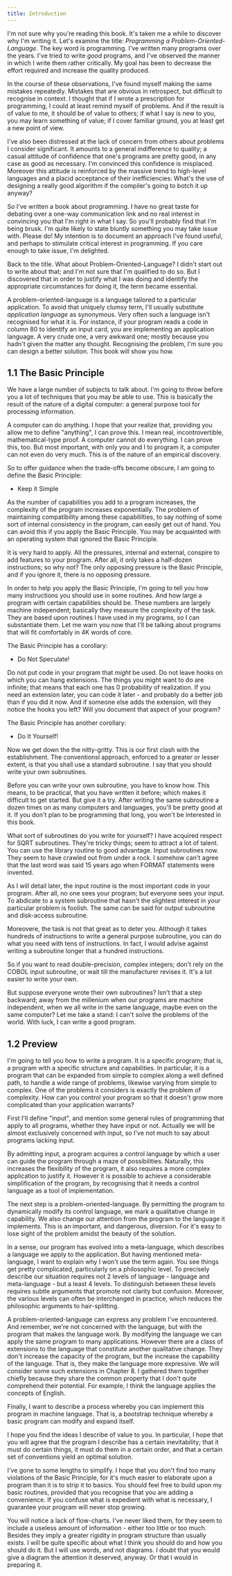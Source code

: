 ```yaml
---
title: Introduction
---
```


I'm not sure why you're reading this book. It's taken me a while to discover why I'm writing it. Let's examine the title: *Programming a Problem-Oriented-Language*. The key word is programming. I've written many programs over the years. I've tried to write *good*
 programs, and I've observed the manner in which I write them rather
critically. My goal has been to decrease the effort required and
increase the quality produced.

In the course of these observations, I've found myself making the
same mistakes repeatedly. Mistakes that are obvious in retrospect, but
difficult to recognise in context. I thought that if I wrote a
prescription for programming, I could at least remind myself of
problems. And if the result is of value to me, it should be of value to
others; if what I say is new to you, you may learn something of value;
if I cover familiar ground, you at least get a new point of view.

I've also been distressed at the lack of concern from others
about problems I consider significant. It amounts to a general
indifference to quality; a casual attitude of confidence that one's
programs are pretty good, in any case as good as necessary. I'm
convinced this confidence is misplaced. Moreover this attitude is
reinforced by the massive trend to high-level languages and a placid
acceptance of their inefficiencies: What's the use of designing a really
 good algorithm if the compiler's going to botch it up anyway?

So I've written a book about programming. I have no great taste
for debating over a one-way communication link and no real interest in
convincing you that I'm right in what I say. So you'll probably find
that I'm being brusk. I'm quite likely to state bluntly something you
may take issue with. Please do! My intention is to document an approach
I've found useful, and perhaps to stimulate critical interest in
programming. If you care enough to take issue, I'm delighted.

Back to the title. What about Problem-Oriented-Language? I didn't
 start out to write about that; and I'm not sure that I'm qualified to
do so. But I discovered that in order to justify what I was doing and
identify the appropriate circumstances for doing it, the term became
essential.

A problem-oriented-language is a language tailored to a
particular application. To avoid that uniquely clumsy term, I'll usually
 substitute *application language* as synonymous. Very often such
 a language isn't recognised for what it is. For instance, if your
program reads a code in column 80 to identify an input card, you are
implementing an application language. A very crude one, a very awkward
one; mostly because you hadn't given the matter any thought. Recognising
 the problem, I'm sure you can design a better solution. This book will
show you how.

## 1.1 The Basic Principle

We have a large number of subjects to talk about. I'm going to throw
before you a lot of techniques that you may be able to use. This is
basically the result of the nature of a digital computer: a general
purpose tool for processing information.

A computer can do anything. I hope that your realize that, providing
you allow me to define "anything", I can prove this. I mean real,
incontrovertible, mathematical-type proof. A computer cannot do
everything. I can prove this, too. But most important, with only you and
 I to program it, a computer can not even do very much. This is of the
nature of an empirical discovery.

So to offer guidance when the trade-offs become obscure, I am going to define the Basic Principle:

- Keep it Simple

As the number of capabilities you add to a program increases, the
complexity of the program increases exponentially. The problem of
maintaining compatibility among these capabililties, to say nothing of
some sort of internal consistency in the program, can easily get out of
hand. You can avoid this if you apply the Basic Principle. You may be
acquainted with an operating system that ignored the Basic Principle.

It is very hard to apply. All the pressures, internal and
external, conspire to add features to your program. After all, it only
takes a half-dozen instructions; so why not? The only opposing pressure
is the Basic Principle, and if you ignore it, there is no opposing
pressure.

In order to help you apply the Basic Principle, I'm going to tell
 you how many instructions you should use in some routines. And how
large a program with certain capabilities should be. These numbers are
largely machine independent; basically they measure the complexity of
the task. They are based upon routines I have used in my programs, so I
can substantiate them. Let me warn you now that I'll be talking about
programs that will fit comfortably in 4K words of core.

The Basic Principle has a corollary:

- Do Not Speculate!

Do not put code in your program that *might* be used. Do not
leave hooks on which you can hang extensions. The things you might want
to do are infinite; that means that each one has 0 probability of
realization. If you need an extension later, you can code it later - and
 probably do a better job than if you did it now. And if someone else
adds the extension, will they notice the hooks you left? Will you
document that aspect of your program?

The Basic Principle has another corollary:

- Do It Yourself!

Now we get down the the nitty-gritty. This is our first clash with the
establishment. The conventionsl approach, enforced to a greater or
lesser extent, is that you shall use a standard subroutine. I say that
you should write your own subroutines.

Before you can write your own subroutine, you have to know how. This
means, to be practical, that you have written it before; which makes it
difficult to get started. But give it a try. After writing the same
subroutine a dozen times on as many computers and languages, you'll be
pretty good at it. If you don't plan to be programming that long, you
won't be interested in this book.

What sort of subroutines do you write for yourself? I have
acquired respect for SQRT subroutines. They're tricky things; seem to
attract a lot of talent. You can use the library routine to good
advantage. Input subroutines now. They seem to have crawled out from
under a rock. I somehow can't agree that the last word was said 15 years
 ago when FORMAT statements were invented.

As I will detail later, the input routine is the most important
code in your program. After all, no one sees your program; but everyone
sees your input. To abdicate to a system subroutine that hasn't the
slightest interest in your particular problem is foolish. The same can
be said for output subroutine and disk-access subroutine.

Moreovere, the task is not that great as to deter you. Although
it takes hundreds of instructions to write a general purpose subroutine,
 you can do what you need with tens of instructions. In fact, I would
advise against writing a subroutine longer that a hundred instructions.

So if you want to read double-precision, complex integers; don't
rely on the COBOL input subroutine, or wait till the manufacturer
revises it. It's a lot easier to write your own.

But suppose everyone wrote their own subroutines? Isn't that a
step backward; away from the millenium when our programs are machine
independent, when we all write in the same language, maybe even on the
same computer? Let me take a stand: I can't solve the problems of the
world. With luck, I can write a good program.

## 1.2 Preview

I'm going to tell you how to write a program. It is a specific program;
that is, a program with a specific structure and capabilities. In
particular, it is a program that can be expanded from simple to complex
along a well defined path, to handle a wide range of problems, likewise
varying from simple to complex. One of the problems it considers is
exactly the problem of complexity. How can you control your program so
that it doesn't grow more complicated than your application warrants?

First I'll define "input", and mention some general rules of
programming that apply to all programs, whether they have input or not.
Actually we will be almost exclusively concerned with input, so I've not
 much to say about programs lacking input.

By admitting input, a program acquires a control language by
which a user can guide the program through a maze of possibilities.
Naturally, this increases the flexibility of the program, it also
requires a more complex application to justify it. However it is
possible to achieve a considerable simplification of the program, by
recognising that it needs a control language as a tool of
implementation.

The next step is a problem-oriented-language. By permitting the
program to dynamically modify its control language, we mark a
qualitative change in capability. We also change our attention from the
program to the language it implements. This is an important, and
dangerous, diversion. For it's easy to lose sight of the problem amidst
the beauty of the solution.

In a sense, our program has evolved into a meta-language, which
describes a language we apply to the application. But having mentioned
meta-language, I want to explain why I won't use the term again. You see
 things get pretty complicated, particularly on a philosophic level. To
precisely describe our situation requires not 2 levels of language -
language and meta-language - but a least 4 levels. To distinguish
between these levels requires subtle arguments that promote not clarity
but confusion. Moreover, the various levels can often be interchanged in
 practice, which reduces the philosophic arguments to hair-splitting.

A problem-oriented-language can express any problem I've
encountered. And remember, we're not concerned with the language, but
with the program that makes the language work. By modifying the language
 we can apply the same program to many applications. However there are a
 class of extensions to the language that constitute another qualitative
 change. They don't increase the capacity of the program, but the
increase the capability of the language. That is, they make the language
 more expressive. We will consider some such extensions in Chapter 8. I
gathered them together chiefly because they share the common property
that I don't quite comprehend their potential. For example, I think the
language applies the concepts of English.

Finally, I want to describe a process whereby you can implement
this program in machine language. That is, a bootstrap technique whereby
 a basic program can modify and expand itself.

I hope you find the ideas I describe of value to you. In
particular, I hope that you will agree that the program I describe has a
 certain inevitability; that it must do certain things, it must do them
in a certain order, and that a certain set of conventions yield an
optimal solution.

I've gone to some lengths to simplify. I hope that you don't find
 too many violations of the Basic Principle, for it's much easier to
elaborate upon a program than it is to strip it to basics. You should
feel free to build upon my basic routines, provided that you recognise
that you are adding a convenience. If you confuse what is expedient with
 what is necessary, I guarantee your program will never stop growing.

You will notice a lack of flow-charts. I've never liked them, for
 they seem to include a useless amount of information - either too
little or too much. Besides they imply a greater rigidity in program
structure than usually exists. I will be quite specific about what I
think you should do and how you should do it. But I will use words, and
not diagrams. I doubt that you would give a diagram the attention it
deserved, anyway. Or that I would in preparing it.
